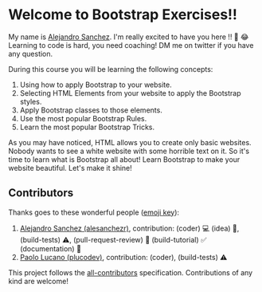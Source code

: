 # Welcome to Bootstrap Exercises!!

My name is [Alejandro Sanchez](https://twitter.com/alesanchezr). I'm really excited to have you here !! 🎉 😂 Learning to code is hard, you need coaching! DM me on twitter if you have any question.

During this course you will be learning the following concepts:

1. Using how to apply Bootstrap to your website.
2. Selecting HTML Elements from your website to apply the Bootstrap styles.
3. Apply Bootstrap classes to those elements.
4. Use the most popular Bootstrap Rules.
5. Learn the most popular Bootstrap Tricks.

As you may have noticed, HTML allows you to create only basic websites. Nobody wants to see a white website with some horrible text on it. So it's time to learn what is Bootstrap all about! Learn Bootstrap to make your website beautiful. Let's make it shine!

## Contributors

Thanks goes to these wonderful people ([emoji key](https://github.com/kentcdodds/all-contributors#emoji-key)):

1. [Alejandro Sanchez (alesanchezr)](https://github.com/alesanchezr), contribution: (coder) :computer: (idea) 🤔, (build-tests) :warning:, (pull-request-review) :eyes: (build-tutorial) :white_check_mark: (documentation) :book:
1. [Paolo Lucano (plucodev)](https://github.com/plucodev), contribution: (coder), (build-tests) :warning:

This project follows the
[all-contributors](https://github.com/kentcdodds/all-contributors)
specification. Contributions of any kind are welcome!
